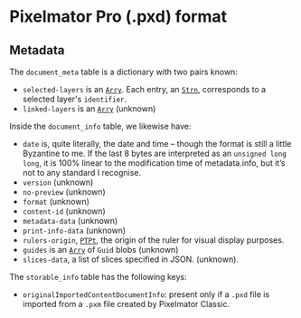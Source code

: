 # Pixelmator Pro (.pxd) format

## Metadata

The `document_meta` table is a dictionary with two pairs known:

- `selected-layers` is an [`Arry`](/#structures). Each entry, an [`Strn`](docs/pxd/#structures), corresponds to a selected layer's `identifier`.
- `linked-layers` is an [`Arry`](/#structures) (unknown)

Inside the `document_info` table, we likewise have:

- `date` is, quite literally, the date and time – though the format is still a little Byzantine to me. If the last 8 bytes are interpreted as an `unsigned long long`, it is 100% linear to the modification time of metadata.info, but it’s not to any standard I recognise.
- `version` (unknown)
- `no-preview` (unknown)
- `format` (unknown)
- `content-id` (unknown)
- `metadata-data` (unknown)
- `print-info-data` (unknown)
- `rulers-origin`, [`PTPt`](/#structures), the origin of the ruler for visual display purposes.
- `guides` is an [`Arry`](/#structures) of `Guid` blobs (unknown)
- `slices-data`, a list of slices specified in JSON. (unknown).

The `storable_info` table has the following keys:
- `originalImportedContentDocumentInfo`: present only if a `.pxd` file is imported from a `.pxm` file created by Pixelmator Classic.
